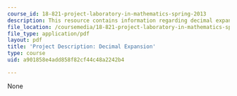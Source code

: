 ```yaml
---
course_id: 18-821-project-laboratory-in-mathematics-spring-2013
description: This resource contains information regarding decimal expansion.
file_location: /coursemedia/18-821-project-laboratory-in-mathematics-spring-2013/a901858e4add858f82cf44c48a2242b4_MIT18_821S13_pjct_dec_ex.pdf
file_type: application/pdf
layout: pdf
title: 'Project Description: Decimal Expansion'
type: course
uid: a901858e4add858f82cf44c48a2242b4

---
```

None